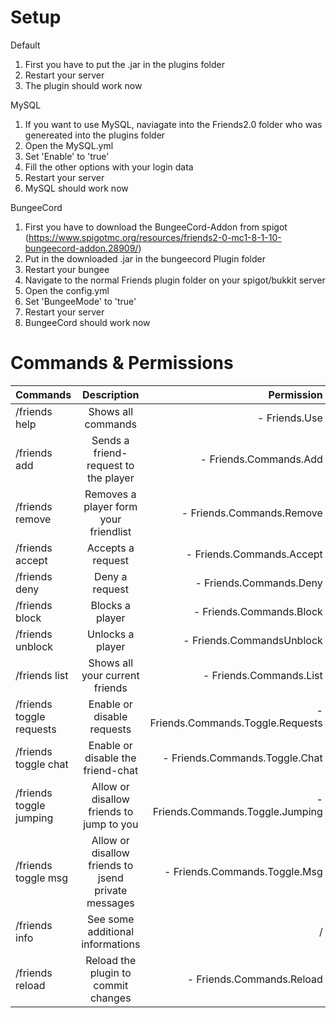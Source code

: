 # Setup

Default

1. First you have to put the .jar in the plugins folder
2. Restart your server
3. The plugin should work now

MySQL

1. If you want to use MySQL, naviagate into the Friends2.0 folder who was genereated into the plugins folder
2. Open the MySQL.yml
3. Set 'Enable' to 'true'
4. Fill the other options with your login data
5. Restart your server
4. MySQL should work now

BungeeCord

1. First you have to download the BungeeCord-Addon from spigot (https://www.spigotmc.org/resources/friends2-0-mc1-8-1-10-bungeecord-addon.28909/)
2. Put in the downloaded .jar in the bungeecord Plugin folder
3. Restart your bungee
4. Navigate to the normal Friends plugin folder on your spigot/bukkit server
5. Open the config.yml
6. Set 'BungeeMode' to 'true'
7. Restart your server
8. BungeeCord should work now

# Commands & Permissions

| Commands      | Description   | Permission  |
| ------------- |:-------------:| -----:|
| /friends help     | Shows all commands | - Friends.Use |
| /friends add <Player>      | Sends a friend-request to the player | - Friends.Commands.Add |
| /friends remove <Player> | Removes a player form your friendlist  | - Friends.Commands.Remove |
| /friends accept <Player> | Accepts a request  | - Friends.Commands.Accept |
| /friends deny <Player> | Deny a request  | - Friends.Commands.Deny |
| /friends block <Player> | Blocks a player  | - Friends.Commands.Block |
| /friends unblock <Player> | Unlocks a player  | - Friends.CommandsUnblock |
| /friends list | Shows all your current friends  | - Friends.Commands.List |
| /friends toggle requests | Enable or disable requests  | - Friends.Commands.Toggle.Requests |
| /friends toggle chat | Enable or disable the friend-chat  | - Friends.Commands.Toggle.Chat |
| /friends toggle jumping | Allow or disallow friends to jump to you  | - Friends.Commands.Toggle.Jumping |
| /friends toggle msg | Allow or disallow friends to jsend private messages  | - Friends.Commands.Toggle.Msg |
| /friends info | See some additional informations  | / |
| /friends reload | Reload the plugin to commit changes | - Friends.Commands.Reload |
